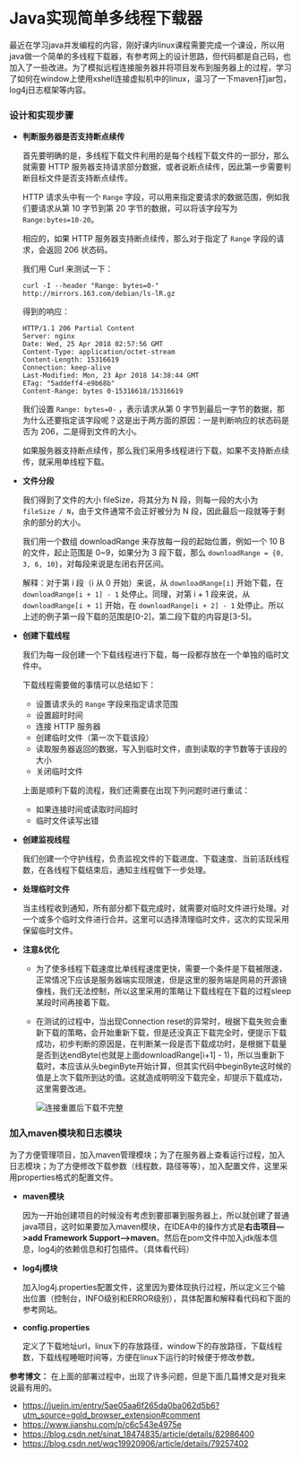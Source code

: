 # Java实现简单多线程下载器
最近在学习java并发编程的内容，刚好课内linux课程需要完成一个课设，所以用java做一个简单的多线程下载器，有参考网上的设计思路，但代码都是自己码，也加入了一些改进。为了模拟远程连接服务器并将项目发布到服务器上的过程，学习了如何在window上使用xshell连接虚拟机中的linux，温习了一下maven打jar包，log4j日志框架等内容。

### 设计和实现步骤

- **判断服务器是否支持断点续传**

  首先要明确的是，多线程下载文件利用的是每个线程下载文件的一部分，那么就需要 HTTP 服务器支持请求部分数据，或者说断点续传，因此第一步需要判断目标文件是否支持断点续传。

  HTTP 请求头中有一个 `Range` 字段，可以用来指定要请求的数据范围，例如我们要请求从第 10 字节到第 20 字节的数据，可以将该字段写为 `Range:bytes=10-20`。

  相应的，如果 HTTP 服务器支持断点续传，那么对于指定了 `Range` 字段的请求，会返回 206 状态码。

  我们用 Curl 来测试一下：

  ```
  curl -I --header "Range: bytes=0-" http://mirrors.163.com/debian/ls-lR.gz
  ```

  得到的响应：

  ```
  HTTP/1.1 206 Partial Content
  Server: nginx
  Date: Wed, 25 Apr 2018 02:57:56 GMT
  Content-Type: application/octet-stream
  Content-Length: 15316619
  Connection: keep-alive
  Last-Modified: Mon, 23 Apr 2018 14:38:44 GMT
  ETag: "5addeff4-e9b68b"
  Content-Range: bytes 0-15316618/15316619
  ```

  我们设置 `Range: bytes=0-` ，表示请求从第 0 字节到最后一字节的数据，那为什么还要指定该字段呢？这是出于两方面的原因：一是判断响应的状态码是否为 206，二是得到文件的大小。

  如果服务器支持断点续传，那么我们采用多线程进行下载，如果不支持断点续传，就采用单线程下载。

- **文件分段**

  我们得到了文件的大小 fileSize，将其分为 N 段，则每一段的大小为 `fileSize / N`，由于文件通常不会正好被分为 N 段，因此最后一段就等于剩余的部分的大小。

  我们用一个数组 downloadRange 来存放每一段的起始位置，例如一个 10 B 的文件，起止范围是 0~9，如果分为 3 段下载，那么 `downloadRange = {0, 3, 6, 10}`，对每段来说是左闭右开区间。

  解释：对于第 i 段（i 从 0 开始）来说，从 `downloadRange[i]` 开始下载，在 `downloadRange[i + 1] - 1` 处停止。同理，对第 i + 1 段来说，从 `downloadRange[i + 1]` 开始，在 `downloadRange[i + 2] - 1` 处停止。所以上述的例子第一段下载的范围是[0-2]，第二段下载的内容是[3-5]。

- **创建下载线程**

  我们为每一段创建一个下载线程进行下载，每一段都存放在一个单独的临时文件中。

  下载线程需要做的事情可以总结如下：

  - 设置请求头的 `Range` 字段来指定请求范围
  - 设置超时时间
  - 连接 HTTP 服务器
  - 创建临时文件（第一次下载该段）
  - 读取服务器返回的数据，写入到临时文件，直到读取的字节数等于该段的大小
  - 关闭临时文件

  上面是顺利下载的流程，我们还需要在出现下列问题时进行重试：

  - 如果连接时间或读取时间超时
  - 临时文件读写出错

- **创建监视线程**

  我们创建一个守护线程，负责监视文件的下载进度、下载速度、当前活跃线程数，在各线程下载结束后，通知主线程做下一步处理。

- **处理临时文件**

  当主线程收到通知，所有部分都下载完成时，就需要对临时文件进行处理。对一个或多个临时文件进行合并。这里可以选择清理临时文件，这次的实现采用保留临时文件。

- **注意&优化**

  - 为了使多线程下载速度比单线程速度更快，需要一个条件是下载被限速，正常情况下应该是服务器端实现限速，但是这里的服务端是网易的开源镜像栈，我们无法控制，所以这里采用的策略让下载线程在下载的过程sleep某段时间再接着下载。

  - 在测试的过程中，当出现Connection reset的异常时，根据下载失败会重新下载的策略，会开始重新下载，但是还没真正下载完全时，便提示下载成功，初步判断的原因是，在判断某一段是否下载成功时，是根据下载量是否到达endByte(也就是上面downloadRange[i+1] - 1)，所以当重新下载时，本应该从头beginByte开始计算，但其实代码中beginByte这时候的值是上次下载所到达的值。这就造成明明没下载完全，却提示下载成功，这里需要改进。

    ![连接重置后下载不完整](C:\Users\asus\Desktop\连接重置后下载不完整.jpg)



### 加入maven模块和日志模块

为了方便管理项目，加入maven管理模块；为了在服务器上查看运行过程，加入日志模块；为了方便修改下载参数（线程数，路径等等），加入配置文件，这里采用properties格式的配置文件。

- **maven模块**

  因为一开始创建项目的时候没有考虑到要部署到服务器上，所以就创建了普通java项目，这时如果要加入maven模块，在IDEA中的操作方式是**右击项目—>add Framework Support—>maven**。然后在pom文件中加入jdk版本信息，log4j的依赖信息和打包插件。（具体看代码）

- **log4j模块**

  加入log4j.properties配置文件，这里因为要体现执行过程，所以定义三个输出位置（控制台，INFO级别和ERROR级别），具体配置和解释看代码和下面的参考网站。

- **config.properties**

  定义了下载地址url，linux下的存放路径，window下的存放路径，下载线程数，下载线程睡眠时间等，方便在linux下运行的时候便于修改参数。



**参考博文：** 在上面的部署过程中，出现了许多问题，但是下面几篇博文是对我来说最有用的。

- https://juejin.im/entry/5ae05aa6f265da0ba062d5b6?utm_source=gold_browser_extension#comment
- https://www.jianshu.com/p/c6c543e4975e
- https://blog.csdn.net/sinat_18474835/article/details/82986400
- https://blog.csdn.net/wqc19920906/article/details/79257402